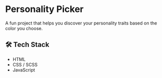 # Personality Picker

A fun project that helps you discover your personality traits based on the color you choose.

## 🛠️ Tech Stack

- HTML
- CSS / SCSS
- JavaScript
